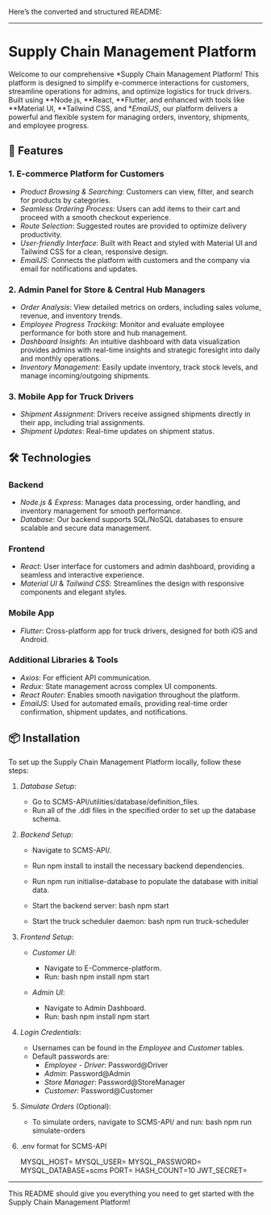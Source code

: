 Here’s the converted and structured README:

---

# Supply Chain Management Platform

Welcome to our comprehensive *Supply Chain Management Platform! This platform is designed to simplify e-commerce interactions for customers, streamline operations for admins, and optimize logistics for truck drivers. Built using **Node.js, **React, **Flutter, and enhanced with tools like **Material UI, **Tailwind CSS, and **EmailJS*, our platform delivers a powerful and flexible system for managing orders, inventory, shipments, and employee progress.

## 🚀 Features

### 1. E-commerce Platform for Customers
   - *Product Browsing & Searching*: Customers can view, filter, and search for products by categories.
   - *Seamless Ordering Process*: Users can add items to their cart and proceed with a smooth checkout experience.
   - *Route Selection*: Suggested routes are provided to optimize delivery productivity.
   - *User-friendly Interface*: Built with React and styled with Material UI and Tailwind CSS for a clean, responsive design.
   - *EmailJS*: Connects the platform with customers and the company via email for notifications and updates.

### 2. Admin Panel for Store & Central Hub Managers
   - *Order Analysis*: View detailed metrics on orders, including sales volume, revenue, and inventory trends.
   - *Employee Progress Tracking*: Monitor and evaluate employee performance for both store and hub management.
   - *Dashboard Insights*: An intuitive dashboard with data visualization provides admins with real-time insights and strategic foresight into daily and monthly operations.
   - *Inventory Management*: Easily update inventory, track stock levels, and manage incoming/outgoing shipments.

### 3. Mobile App for Truck Drivers
   - *Shipment Assignment*: Drivers receive assigned shipments directly in their app, including trial assignments.
   - *Shipment Updates*: Real-time updates on shipment status.

## 🛠 Technologies

### Backend
- *Node.js & Express*: Manages data processing, order handling, and inventory management for smooth performance.
- *Database*: Our backend supports SQL/NoSQL databases to ensure scalable and secure data management.

### Frontend
- *React*: User interface for customers and admin dashboard, providing a seamless and interactive experience.
- *Material UI* & *Tailwind CSS*: Streamlines the design with responsive components and elegant styles.

### Mobile App
- *Flutter*: Cross-platform app for truck drivers, designed for both iOS and Android.

### Additional Libraries & Tools
- *Axios*: For efficient API communication.
- *Redux*: State management across complex UI components.
- *React Router*: Enables smooth navigation throughout the platform.
- *EmailJS*: Used for automated emails, providing real-time order confirmation, shipment updates, and notifications.

## 📦 Installation

To set up the Supply Chain Management Platform locally, follow these steps:

1. *Database Setup*:
   - Go to SCMS-API/utilities/database/definition_files.
   - Run all of the .ddl files in the specified order to set up the database schema.

2. *Backend Setup*:
   - Navigate to SCMS-API/.
   - Run npm install to install the necessary backend dependencies.
   - Run npm run initialise-database to populate the database with initial data.
   - Start the backend server:
     bash
     npm start
     
   - Start the truck scheduler daemon:
     bash
     npm run truck-scheduler
     

3. *Frontend Setup*:
   - *Customer UI*:
     - Navigate to E-Commerce-platform.
     - Run:
       bash
       npm install
       npm start
       
   - *Admin UI*:
     - Navigate to Admin Dashboard.
     - Run:
       bash
       npm install
       npm start
       

4. *Login Credentials*:
   - Usernames can be found in the *Employee* and *Customer* tables.
   - Default passwords are:
     - *Employee - Driver*: Password@Driver
     - *Admin*: Password@Admin
     - *Store Manager*: Password@StoreManager
     - *Customer*: Password@Customer

5. *Simulate Orders* (Optional):
   - To simulate orders, navigate to SCMS-API/ and run:
     bash
     npm run simulate-orders

6. .env format for SCMS-API

    MYSQL_HOST=
    MYSQL_USER=
    MYSQL_PASSWORD=
    MYSQL_DATABASE=scms
    PORT=
    HASH_COUNT=10
    JWT_SECRET=
     

---

This README should give you everything you need to get started with the Supply Chain Management Platform!
